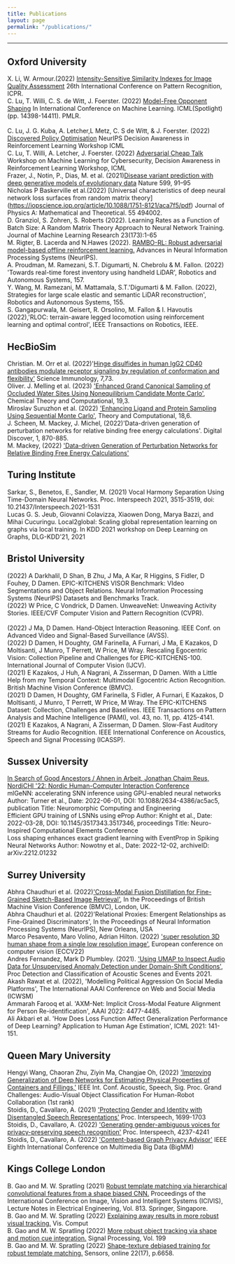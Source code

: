 ```yaml
---
title: Publications
layout: page
permalink: "/publications/"
---
```



------------

## Oxford University
X. Li, W. Armour.(2022) [Intensity-Sensitive Similarity Indexes for Image Quality Assessment](https://scholar.google.co.uk/citations?view_op=view_citation&hl=en&user=0cuZV8gAAAAJ&sortby=pubdate&citation_for_view=0cuZV8gAAAAJ:bnK-pcrLprsC) 26th International Conference on Pattern Recognition, ICPR.
<br>
C. Lu, T. Willi, C. S. de Witt, J. Foerster. (2022) [Model-Free Opponent Shaping](https://arxiv.org/abs/2205.01447) In International Conference on Machine Learning. ICML(Spotlight) (pp. 14398-14411). PMLR.  
<br>
C. Lu, J. G. Kuba, A. Letcher,L Metz, C. S de Witt, & J. Foerster. (2022) [Discovered Policy Optimisation](https://arxiv.org/abs/2210.05639) NeurIPS Decision Awareness in Reinforcement Learning Workshop ICML
<br>
C. Lu, T. Willi, A. Letcher, J. Foerster. (2022) [Adversarial Cheap Talk](https://arxiv.org/abs/2211.11030) Workshop on Machine Learning for Cybersecurity, Decision Awareness in Reinforcement Learning Workshop, ICML
<br>
Frazer, J., Notin, P., Dias, M. et al. (2021)[Disease variant prediction with deep generative models of evolutionary data](https://www.nature.com/articles/s41586-021-04043-8) Nature 599, 91–95 
<br>
Nicholas P Baskerville et al.(2022) [Universal characteristics of deep neural network loss surfaces from random matrix theory] (https://iopscience.iop.org/article/10.1088/1751-8121/aca7f5/pdf) Journal of Physics A: Mathematical and Theoretical. 55 494002. 
<br>
D. Granziol, S. Zohren, S. Roberts (2022). Learning Rates as a Function of Batch Size: A Random Matrix Theory Approach to Neural Network Training. Journal of Machine Learning Research 23(173):1-65
<br>
M. Rigter, B. Lacerda and N.Hawes (2022). [RAMBO-RL: Robust adversarial model-based offline reinforcement learning.](https://arxiv.org/abs/2204.12581) Advances in Neural Information Processing Systems (NeurIPS).
<br>
A. Proudman, M. Ramezani, S.T. Digumarti, N. Chebrolu & M. Fallon. (2022) 'Towards real-time forest inventory using handheld LiDAR', Robotics and Autonomous Systems, 157.
<br>
Y. Wang, M. Ramezani, M. Mattamala, S.T.'Digumarti & M. Fallon. (2022), Strategies for large scale elastic and semantic LiDAR reconstruction', Robotics and Autonomous Systems, 155.
<br>
S. Gangapurwala, M. Geisert, R. Orsolino, M. Fallon & I. Havoutis (2022),'RLOC: terrain-aware legged locomotion using reinforcement learning and optimal control', IEEE Transactions on Robotics, IEEE.  

## HecBioSim
Christian. M. Orr et al. (2022)'[Hinge disulfides in human IgG2 CD40 antibodies modulate receptor signaling by regulation of conformation and flexibility'](https://www.science.org/doi/10.1126/sciimmunol.abm3723) Science Immunology, 7,73.
<br>
Oliver. J. Melling et al. (2023) ['Enhanced Grand Canonical Sampling of Occluded Water Sites Using Nonequilibrium Candidate Monte Carlo'](https://pubs.acs.org/doi/10.1021/acs.jctc.2c00823), Chemical Theory and Computational, 19,3.
<br>
Miroslav Suruzhon et al. (2022) ['Enhancing Ligand and Protein Sampling Using Sequential Monte Carlo'](https://pubs.acs.org/doi/10.1021/acs.jctc.1c01198), Theory and Computational, 18,6. 
<br>
J. Scheen, M. Mackey, J. Michel, (2022)'Data-driven generation of perturbation networks for relative binding free energy calculations'. Digital Discover, 1, 870-885. 
<br>
M. Mackey, (2022) ['Data-driven Generation of Perturbation Networks for Relative Binding Free Energy Calculations'](https://www.cresset-group.com/about/news/data-driven-fep/)

## Turing Institute
Sarkar, S., Benetos, E., Sandler, M. (2021) Vocal Harmony Separation Using Time-Domain Neural Networks. Proc. Interspeech 2021, 3515-3519, doi: 10.21437/Interspeech.2021-1531 
<br>
Lucas G. S. Jeub, Giovanni Colavizza, Xiaowen Dong, Marya Bazzi, and Mihai Cucuringu. Local2global: Scaling global representation learning on graphs via local training. In KDD 2021 workshop on Deep Learning on Graphs, DLG-KDD'21, 2021
<br>

## Bristol University 
(2022) A Darkhalil, D Shan, B Zhu, J Ma, A Kar, R Higgins, S Fidler, D Fouhey, D Damen. EPIC-KITCHENS VISOR Benchmark: VIdeo Segmentations and Object Relations. Neural Information Processing Systems (NeurIPS) Datasets and Benchmarks Track.
<br>
(2022) W Price, C Vondrick, D Damen. UnweaveNet: Unweaving Activity Stories. IEEE/CVF Computer Vision and Pattern Recognition (CVPR).  
<br>
(2022) J Ma, D Damen. Hand-Object Interaction Reasoning. IEEE Conf. on Advanced Video and Signal-Based Surveillance (AVSS). 
<br>
(2022) D Damen, H Doughty, GM Farinella, A Furnari, J Ma, E Kazakos, D Moltisanti, J Munro, T Perrett, W Price, M Wray. Rescaling Egocentric Vision: Collection Pipeline and Challenges for EPIC-KITCHENS-100. International Journal of Computer Vision (IJCV). 
<br>
(2021) E Kazakos, J Huh, A Nagrani, A Zisserman, D Damen. With a Little Help from my Temporal Context: Multimodal Egocentric Action Recognition. British Machine Vision Conference (BMVC). 
<br>
(2021) D Damen, H Doughty, GM Farinella, S Fidler, A Furnari, E Kazakos, D Moltisanti, J Munro, T Perrett, W Price, M Wray. The EPIC-KITCHENS Dataset: Collection, Challenges and Baselines. IEEE Transactions on Pattern Analysis and Machine Intelligence (PAMI), vol. 43, no. 11, pp. 4125-4141. 
<br>
(2021) E Kazakos, A Nagrani, A Zisserman, D Damen. Slow-Fast Auditory Streams for Audio Recognition. IEEE International Conference on Acoustics, Speech and Signal Processing (ICASSP). 
<br>
## Sussex University 
[In Search of Good Ancestors / Ahnen in Arbeit, Jonathan Chaim Reus, NordiCHI '22: Nordic Human-Computer Interaction Conference](https://dl.acm.org/doi/10.1145/3546155.3547294) 
<br>
mlGeNN: accelerating SNN inference using GPU-enabled neural networks Author: Turner et al., Date: 2022-06-01, DOI: 10.1088/2634-4386/ac5ac5, publication Title: Neuromorphic Computing and Engineering 
<br>
Efficient GPU training of LSNNs using eProp Author: Knight et al., Date: 2022-03-28, DOI: 10.1145/3517343.3517346, proceedings Title: Neuro-Inspired Computational Elements Conference 
<br>
Loss shaping enhances exact gradient learning with EventProp in Spiking Neural Networks Author: Nowotny et al., Date: 2022-12-02, archiveID: arXiv:2212.01232 
<br>
## Surrey University 
Abhra Chaudhuri et al. (2022)['Cross-Modal Fusion Distillation for Fine-Grained Sketch-Based Image Retrieval'](https://arxiv.org/abs/2210.10486), In the Proceedings of British Machine Vision Conference (BMVC), London, UK. 
<br>
Abhra Chaudhuri et al. (2022)'Relational Proxies: Emergent Relationships as Fine-Grained Discriminators', In the Proceedings of Neural Information Processing Systems (NeurIPS), New Orleans, USA
<br>
Marco Pesavento, Maro Volino, Adrian Hilton. (2022) ['super resolution 3D human shape from a single low resolution image'](https://link.springer.com/chapter/10.1007/978-3-031-20086-1_26), European conference on computer vision (ECCV22) 
<br>
Andres Fernandez, Mark D Plumbley. (2021). ['Using UMAP to Inspect Audio Data for Unsupervised Anomaly Detection under Domain-Shift Conditions'](https://arxiv.org/abs/2107.10880), Proc Detection and Classification of Acoustic Scenes and Events 2021.
<br>
Akash Rawat et al. (2022), 'Modelling Political Aggression On Social Media Platforms', The International AAAI Conference on Web and Social Media (ICWSM) 
<br>
Ammarah Farooq et al. 'AXM-Net: Implicit Cross-Modal Feature Alignment for Person Re-identification', AAAI 2022: 4477-4485.
<br>
Ali Akbari et al. 'How Does Loss Function Affect Generalization Performance of Deep Learning? Application to Human Age Estimation', ICML 2021: 141-151. 

## Queen Mary University 
Hengyi Wang, Chaoran Zhu, Ziyin Ma, Changjae Oh, (2022) ['Improving Generalization of Deep Networks for Estimating Physical Properties of Containers and Fillings,'](https://arxiv.org/pdf/2203.01192.pdf) IEEE Int. Conf. Acoustic, Speech, Sig. Proc. Grand Challenges: Audio-Visual Object Classification For Human-Robot Collaboration (1st rank)
<br>
Stoidis, D., Cavallaro, A. (2021) ['Protecting Gender and Identity with Disentangled Speech Representations'](https://www.isca-speech.org/archive/interspeech_2021/stoidis21_interspeech.html) Proc. Interspeech, 1699-1703
<br>
Stoidis, D., Cavallaro, A. (2022) ['Generating gender-ambiguous voices for privacy-preserving speech recognition'](https://www.isca-speech.org/archive/interspeech_2022/stoidis22_interspeech.html) Proc. Interspeech, 4237-4241
<br>
Stoidis, D., Cavallaro, A. (2022) ['Content-based Graph Privacy Advisor'](https://ieeexplore.ieee.org/document/9999084) IEEE Eighth International Conference on Multimedia Big Data (BigMM) 

## Kings College London
B. Gao and M. W. Spratling (2021) [Robust template matching via hierarchical convolutional features from a shape biased CNN.](https://link.springer.com/chapter/10.1007/978-981-16-6963-7_31) Proceedings of the International Conference on Image, Vision and Intelligent Systems (ICIVIS), Lecture Notes in Electrical Engineering, Vol. 813. Springer, Singapore.
<br>
B. Gao and M. W. Spratling (2022) [Explaining away results in more robust visual tracking.](https://link.springer.com/article/10.1007/s00371-022-02466-6) Vis. Comput
<br>
B. Gao and M. W. Spratling (2022) [More robust object tracking via shape and motion cue integration.](https://www.sciencedirect.com/science/article/pii/S0165168422001682?via%3Dihub) Signal Processing, Vol. 199
<br>
B. Gao and M. W. Spratling (2022) [Shape-texture debiased training for robust template matching.](https://www.mdpi.com/1424-8220/22/17/6658) Sensors, online 22(17), p.6658.
